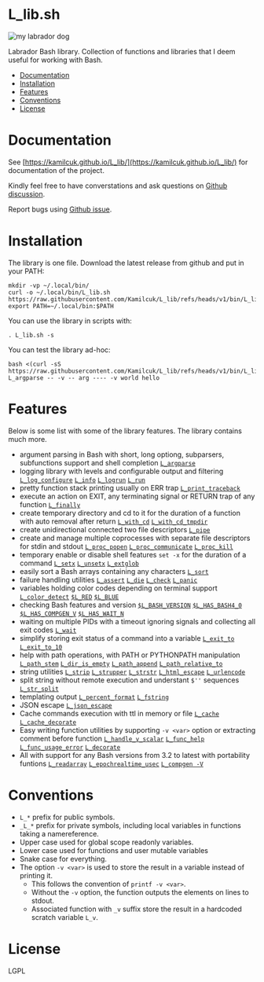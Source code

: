 # L_lib.sh

![my labrador dog](labrador.jpg)

Labrador Bash library. Collection of functions and libraries that I deem useful for working with Bash.

<!-- vim-markdown-toc GFM -->

* [Documentation](#documentation)
* [Installation](#installation)
* [Features](#features)
* [Conventions](#conventions)
* [License](#license)

<!-- vim-markdown-toc -->
# Documentation

See [https://kamilcuk.github.io/L_lib/](https://kamilcuk.github.io/L_lib/) for documentation of the project.

Kindly feel free to have converstations and ask questions on [Github discussion](https://github.com/Kamilcuk/L_lib/discussions).

Report bugs using [Github issue](https://github.com/Kamilcuk/L_lib/issues).

# Installation

The library is one file. Download the latest release from github and put in your PATH:

```
mkdir -vp ~/.local/bin/
curl -o ~/.local/bin/L_lib.sh https://raw.githubusercontent.com/Kamilcuk/L_lib/refs/heads/v1/bin/L_lib.sh
export PATH=~/.local/bin:$PATH
```

You can use the library in scripts with:

```
. L_lib.sh -s
```

You can test the library ad-hoc:

```
bash <(curl -sS https://raw.githubusercontent.com/Kamilcuk/L_lib/refs/heads/v1/bin/L_lib.sh) L_argparse -- -v -- arg ---- -v world hello
```

# Features

Below is some list with some of the library features. The library contains much more.

- argument parsing in Bash with short, long optiong, subparsers, subfunctions support and shell completion
    [`L_argparse`](https://kamilcuk.github.io/L_lib/section/argparse/)
- logging library with levels and configurable output and filtering
    [`L_log_configure`](https://kamilcuk.github.io/L_lib/section/log/)
    [`L_info`](https://kamilcuk.github.io/L_lib/section/all/#L_lib.sh--L_info)
    [`L_logrun`](https://kamilcuk.github.io/L_lib/section/all/#L_lib.sh--L_logrun)
    [`L_run`](https://kamilcuk.github.io/L_lib/section/all/#L_lib.sh--L_run)
- pretty function stack printing usually on ERR trap
    [`L_print_traceback`](https://kamilcuk.github.io/L_lib/section/all/#L_lib.sh--L_print_traceback)
- execute an action on EXIT, any terminating signal or RETURN trap of any function
    [`L_finally`](https://kamilcuk.github.io/L_lib/section/finally/)
- create temporary directory and cd to it for the duration of a function with auto removal after return
    [`L_with_cd`](https://kamilcuk.github.io/L_lib/section/all/#L_lib.sh--L_with_cd)
    [`L_with_cd_tmpdir`](https://kamilcuk.github.io/L_lib/section/all/#L_lib.sh--L_with_cd_tmpdir)
- create unidirectional connected two file descriptors
    [`L_pipe`](https://kamilcuk.github.io/L_lib/section/all/#L_lib.sh--L_pipe)
- create and manage multiple coprocesses with separate file descriptors for stdin and stdout
    [`L_proc_popen`](https://kamilcuk.github.io/L_lib/section/all/#L_lib.sh--L_proc_popen)
    [`L_proc_communicate`](https://kamilcuk.github.io/L_lib/section/all/#L_lib.sh--L_proc_communicate)
    [`L_proc_kill`](https://kamilcuk.github.io/L_lib/section/all/#L_lib.sh--L_proc_kill)
- temporary enable or disable shell features `set -x` for the duration of a command
    [`L_setx`](https://kamilcuk.github.io/L_lib/section/all/#L_lib.sh--L_setx)
    [`L_unsetx`](https://kamilcuk.github.io/L_lib/section/all/#L_lib.sh--L_unsetx)
    [`L_extglob`](https://kamilcuk.github.io/L_lib/section/all/#L_lib.sh--L_extglob)
- easily sort a Bash arrays containing any characters
    [`L_sort`](https://kamilcuk.github.io/L_lib/section/all/#L_lib.sh--L_sort)
- failure handling utilities
    [`L_assert`](https://kamilcuk.github.io/L_lib/section/all/#L_lib.sh--L_assert)
    [`L_die`](https://kamilcuk.github.io/L_lib/section/all/#L_lib.sh--L_die)
    [`L_check`](https://kamilcuk.github.io/L_lib/section/all/#L_lib.sh--L_check)
    [`L_panic`](https://kamilcuk.github.io/L_lib/section/all/#L_lib.sh--L_panic)
- variables holding color codes depending on terminal support
    [`L_color_detect`](https://kamilcuk.github.io/L_lib/section/all/#L_lib.sh--L_color_detect)
    [`$L_RED`](https://kamilcuk.github.io/L_lib/section/all/#L_lib.sh--$L_RED)
    [`$L_BLUE`](https://kamilcuk.github.io/L_lib/section/all/#L_lib.sh--$L_BLUE)
- checking Bash features and version
    [`$L_BASH_VERSION`](https://kamilcuk.github.io/L_lib/section/all/#L_lib.sh--L_BASH_VERSION)
    [`$L_HAS_BASH4_0`](https://kamilcuk.github.io/L_lib/section/all/#L_lib.sh--L_HAS_BASH4_0)
    [`$L_HAS_COMPGEN_V`](https://kamilcuk.github.io/L_lib/section/all/#L_lib.sh--L_HAS_COMPGEN_V)
    [`$L_HAS_WAIT_N`](https://kamilcuk.github.io/L_lib/section/all/#L_lib.sh--L_HAS_WAIT_N)
- waiting on multiple PIDs with a timeout ignoring signals and collecting all exit codes
    [`L_wait`](https://kamilcuk.github.io/L_lib/section/all/#L_lib.sh--L_wait)
- simplify storing exit status of a command into a variable
    [`L_exit_to`](https://kamilcuk.github.io/L_lib/section/all/#L_lib.sh--L_exit_to)
    [`L_exit_to_10`](https://kamilcuk.github.io/L_lib/section/all/#L_lib.sh--L_exit_to_10)
- help with path operations, with PATH or PYTHONPATH manipulation
    [`L_path_stem`](https://kamilcuk.github.io/L_lib/section/all/#L_lib.sh--L_path_stem)
    [`L_dir_is_empty`](https://kamilcuk.github.io/L_lib/section/all/#L_lib.sh--L_dir_is_empty)
    [`L_path_append`](https://kamilcuk.github.io/L_lib/section/all/#L_lib.sh--L_path_append)
    [`L_path_relative_to`](https://kamilcuk.github.io/L_lib/section/all/#L_lib.sh--L_path_relative_to)
- string utilities
    [`L_strip`](https://kamilcuk.github.io/L_lib/section/all/#L_lib.sh--L_strip)
    [`L_strupper`](https://kamilcuk.github.io/L_lib/section/all/#L_lib.sh--L_strupper)
    [`L_strstr`](https://kamilcuk.github.io/L_lib/section/all/#L_lib.sh--L_strstr)
    [`L_html_escape`](https://kamilcuk.github.io/L_lib/section/all/#L_lib.sh--L_html_escape)
    [`L_urlencode`](https://kamilcuk.github.io/L_lib/section/all/#L_lib.sh--L_urlencode)
- split string without remote execution and understant `$''` sequences
    [`L_str_split`](https://kamilcuk.github.io/L_lib/section/all/#L_lib.sh--L_str_split)
- templating output
    [`L_percent_format`](https://kamilcuk.github.io/L_lib/section/all/#L_lib.sh--L_percent_format)
    [`L_fstring`](https://kamilcuk.github.io/L_lib/section/all/#L_lib.sh--L_fstring)
- JSON escape
    [`L_json_escape`](https://kamilcuk.github.io/L_lib/section/all/#L_lib.sh--L_json_escape)
- Cache commands execution with ttl in memory or file
    [`L_cache`](https://kamilcuk.github.io/L_lib/section/all/#L_lib.sh--L_cache)
    [`L_cache_decorate`](https://kamilcuk.github.io/L_lib/section/all/#L_lib.sh--L_cache_decorate)
- Easy writing function utilities by supporting `-v <var>` option or extracting comment before function
    [`L_handle_v_scalar`](https://kamilcuk.github.io/L_lib/section/all/#L_lib.sh--L_handle_v_scalar)
    [`L_func_help`](https://kamilcuk.github.io/L_lib/section/all/#L_lib.sh--L_func_help)
    [`L_func_usage_error`](https://kamilcuk.github.io/L_lib/section/all/#L_lib.sh--L_func_usage_error)
    [`L_decorate`](https://kamilcuk.github.io/L_lib/section/all/#L_lib.sh--L_decorate)
- All with support for any Bash versions from 3.2 to latest with portability funtions
    [`L_readarray`](https://kamilcuk.github.io/L_lib/section/all/#L_lib.sh--L_readarray)
    [`L_epochrealtime_usec`](https://kamilcuk.github.io/L_lib/section/all/#L_lib.sh--L_epochrealtime_usec)
    [`L_compgen -V`](https://kamilcuk.github.io/L_lib/section/all/#L_lib.sh--L_compgen)

# Conventions

- `L_*` prefix for public symbols.
- `_L_*` prefix for private symbols, including local variables in functions taking a namereference.
- Upper case used for global scope readonly variables.
- Lower case used for functions and user mutable variables
- Snake case for everything.
- The option `-v <var>` is used to store the result in a variable instead of printing it.
    - This follows the convention of `printf -v <var>`.
    - Without the `-v` option, the function outputs the elements on lines to stdout.
    - Associated function with `_v` suffix store the result in a hardcoded scratch variable `L_v`.

# License

LGPL
